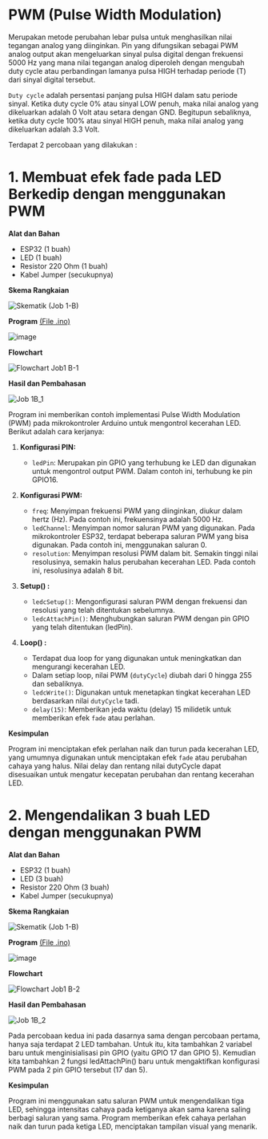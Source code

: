 # PWM (Pulse Width Modulation)
Merupakan metode perubahan lebar pulsa untuk menghasilkan nilai tegangan analog yang diinginkan. Pin yang difungsikan sebagai PWM analog
output akan mengeluarkan sinyal pulsa digital dengan frekuensi 5000 Hz yang mana nilai tegangan analog diperoleh dengan mengubah duty cycle atau perbandingan lamanya pulsa HIGH terhadap periode (T) dari sinyal digital tersebut.

`Duty cycle` adalah persentasi panjang pulsa HIGH dalam satu periode sinyal. Ketika duty cycle 0% atau sinyal LOW penuh, maka nilai analog yang dikeluarkan adalah 0 Volt atau setara dengan GND. Begitupun sebaliknya, ketika duty cycle 100% atau sinyal HIGH penuh, maka nilai analog yang dikeluarkan adalah 3.3 Volt.

Terdapat 2 percobaan yang dilakukan :

# 1. Membuat efek fade pada LED Berkedip dengan menggunakan PWM
**Alat dan Bahan**
- ESP32 (1 buah)
- LED (1 buah)
- Resistor 220 Ohm (1 buah)
- Kabel Jumper (secukupnya)

**Skema Rangkaian**

![Skematik (Job 1-B)](https://github.com/cakjung/Jobsheet-Embedded/assets/128274951/3f0760d2-d9eb-4aab-a234-b688ef62fd7e)

**Program** <a href="https://github.com/cakjung/Jobsheet-Embedded/blob/main/Jobsheet%201/B%20(PWM)/PWM1/PWM1.ino">(File .ino)</a>

![image](https://github.com/cakjung/Jobsheet-Embedded/assets/128274951/1326d238-dcec-474a-b6df-41129977a31f)

**Flowchart**

![Flowchart Job1 B-1](https://github.com/cakjung/Jobsheet-Embedded/assets/128274951/dfffb900-8fdf-4bb0-8a5a-53239ca34066)

**Hasil dan Pembahasan**

![Job 1B_1](https://github.com/cakjung/Jobsheet-Embedded/assets/128274951/9364bc58-fb14-49c2-b333-051d0a8ef9af)

Program ini memberikan contoh implementasi Pulse Width Modulation (PWM) pada mikrokontroler Arduino untuk mengontrol kecerahan LED. Berikut adalah cara kerjanya:

1. **Konfigurasi PIN:**
   - `ledPin`: Merupakan pin GPIO yang terhubung ke LED dan digunakan untuk mengontrol output PWM. Dalam contoh ini, terhubung ke pin GPIO16.

2. **Konfigurasi PWM:**
   - `freq`: Menyimpan frekuensi PWM yang diinginkan, diukur dalam hertz (Hz). Pada contoh ini, frekuensinya adalah 5000 Hz.
   - `ledChannel`: Menyimpan nomor saluran PWM yang digunakan. Pada mikrokontroler ESP32, terdapat beberapa saluran PWM yang bisa digunakan. Pada contoh ini, menggunakan saluran 0.
   - `resolution`: Menyimpan resolusi PWM dalam bit. Semakin tinggi nilai resolusinya, semakin halus perubahan kecerahan LED. Pada contoh ini, resolusinya adalah 8 bit.

3. **Setup() :**
   - `ledcSetup()`: Mengonfigurasi saluran PWM dengan frekuensi dan resolusi yang telah ditentukan sebelumnya.
   - `ledcAttachPin()`: Menghubungkan saluran PWM dengan pin GPIO yang telah ditentukan (ledPin).

4. **Loop() :**
   - Terdapat dua loop for yang digunakan untuk meningkatkan dan mengurangi kecerahan LED.
   - Dalam setiap loop, nilai PWM (`dutyCycle`) diubah dari 0 hingga 255 dan sebaliknya.
   - `ledcWrite()`: Digunakan untuk menetapkan tingkat kecerahan LED berdasarkan nilai `dutyCycle` tadi.
   - `delay(15)`: Memberikan jeda waktu (delay) 15 milidetik untuk memberikan efek `fade` atau perlahan.

**Kesimpulan**

Program ini menciptakan efek perlahan naik dan turun pada kecerahan LED, yang umumnya digunakan untuk menciptakan efek `fade` atau perubahan cahaya yang halus. Nilai delay dan rentang nilai dutyCycle dapat disesuaikan untuk mengatur kecepatan perubahan dan rentang kecerahan LED.

# 2. Mengendalikan 3 buah LED dengan menggunakan PWM
**Alat dan Bahan**

- ESP32 (1 buah)
- LED (3 buah)
- Resistor 220 Ohm (3 buah)
- Kabel Jumper (secukupnya)

**Skema Rangkaian**

![Skematik (Job 1-B)](https://github.com/cakjung/Jobsheet-Embedded/assets/128274951/a0b4743d-f632-4af1-8a28-5b65060eacbb)

**Program** <a href="https://github.com/cakjung/Jobsheet-Embedded/blob/main/Jobsheet%201/B%20(PWM)/PWM2/PWM2.ino">(File .ino)</a>

![image](https://github.com/cakjung/Jobsheet-Embedded/assets/128274951/bae3c01b-7cb2-4c14-8680-7968bc11bbae)

**Flowchart**

![Flowchart Job1 B-2](https://github.com/cakjung/Jobsheet-Embedded/assets/128274951/369cf872-dd94-4084-8ce0-409afbe29897)

**Hasil dan Pembahasan**

![Job 1B_2](https://github.com/cakjung/Jobsheet-Embedded/assets/128274951/2bd4008b-b1fa-4960-8ae7-ec75085a26d2)

Pada percobaan kedua ini pada dasarnya sama dengan percobaan pertama, hanya saja terdapat 2 LED tambahan. Untuk itu, kita tambahkan 2 variabel baru untuk menginisialisasi pin GPIO (yaitu GPIO 17 dan GPIO 5). Kemudian kita tambahkan 2 fungsi ledAttachPin() baru untuk mengaktifkan konfigurasi PWM pada 2 pin GPIO tersebut (17 dan 5).

**Kesimpulan**

Program ini menggunakan satu saluran PWM untuk mengendalikan tiga LED, sehingga intensitas cahaya pada ketiganya akan sama karena saling berbagi saluran yang sama. Program memberikan efek cahaya perlahan naik dan turun pada ketiga LED, menciptakan tampilan visual yang menarik. 
